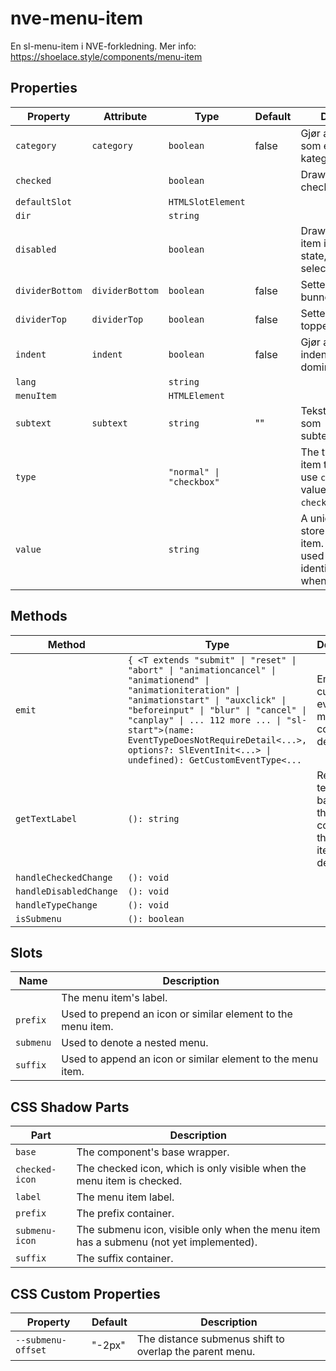 # nve-menu-item

En sl-menu-item i NVE-forkledning.
Mer info: https://shoelace.style/components/menu-item

## Properties

| Property        | Attribute       | Type                     | Default | Description                                      |
|-----------------|-----------------|--------------------------|---------|--------------------------------------------------|
| `category`      | `category`      | `boolean`                | false   | Gjør at teksten vises som en unclickable kategori |
| `checked`       |                 | `boolean`                |         | Draws the item in a checked state.               |
| `defaultSlot`   |                 | `HTMLSlotElement`        |         |                                                  |
| `dir`           |                 | `string`                 |         |                                                  |
| `disabled`      |                 | `boolean`                |         | Draws the menu item in a disabled state, preventing selection. |
| `dividerBottom` | `dividerBottom` | `boolean`                | false   | Setter en divider på bunnen av item.             |
| `dividerTop`    | `dividerTop`    | `boolean`                | false   | Setter en divider på toppen av item.             |
| `indent`        | `indent`        | `boolean`                | false   | Gjør at teksten blir indent og mindre dominant farge |
| `lang`          |                 | `string`                 |         |                                                  |
| `menuItem`      |                 | `HTMLElement`            |         |                                                  |
| `subtext`       | `subtext`       | `string`                 | ""      | Tekst som vises som subtext(undertekst).         |
| `type`          |                 | `"normal" \| "checkbox"` |         | The type of menu item to render. To use `checked`, this value must be set to `checkbox`. |
| `value`         |                 | `string`                 |         | A unique value to store in the menu item. This can be used as a way to identify menu items when selected. |

## Methods

| Method                 | Type                                             | Description                                      |
|------------------------|--------------------------------------------------|--------------------------------------------------|
| `emit`                 | `{ <T extends "submit" \| "reset" \| "abort" \| "animationcancel" \| "animationend" \| "animationiteration" \| "animationstart" \| "auxclick" \| "beforeinput" \| "blur" \| "cancel" \| "canplay" \| ... 112 more ... \| "sl-start">(name: EventTypeDoesNotRequireDetail<...>, options?: SlEventInit<...> \| undefined): GetCustomEventType<...` | Emits a custom event with more convenient defaults. |
| `getTextLabel`         | `(): string`                                     | Returns a text label based on the contents of the menu item's default slot. |
| `handleCheckedChange`  | `(): void`                                       |                                                  |
| `handleDisabledChange` | `(): void`                                       |                                                  |
| `handleTypeChange`     | `(): void`                                       |                                                  |
| `isSubmenu`            | `(): boolean`                                    |                                                  |

## Slots

| Name      | Description                                      |
|-----------|--------------------------------------------------|
|           | The menu item's label.                           |
| `prefix`  | Used to prepend an icon or similar element to the menu item. |
| `submenu` | Used to denote a nested menu.                    |
| `suffix`  | Used to append an icon or similar element to the menu item. |

## CSS Shadow Parts

| Part           | Description                                      |
|----------------|--------------------------------------------------|
| `base`         | The component's base wrapper.                    |
| `checked-icon` | The checked icon, which is only visible when the menu item is checked. |
| `label`        | The menu item label.                             |
| `prefix`       | The prefix container.                            |
| `submenu-icon` | The submenu icon, visible only when the menu item has a submenu (not yet implemented). |
| `suffix`       | The suffix container.                            |

## CSS Custom Properties

| Property           | Default | Description                                      |
|--------------------|---------|--------------------------------------------------|
| `--submenu-offset` | "-2px"  | The distance submenus shift to overlap the parent menu. |
